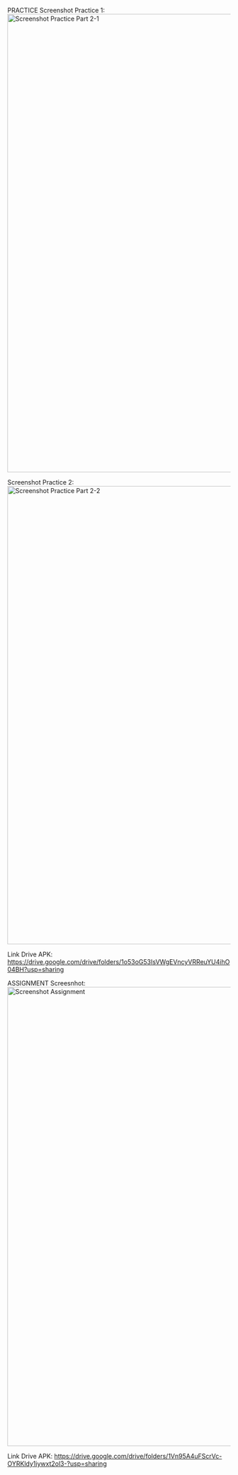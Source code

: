 PRACTICE
Screenshot Practice 1:
<img width="1919" height="1032" alt="Screenshot Practice Part 2-1" src="https://github.com/user-attachments/assets/60327a29-4779-4b78-bf50-77b6dc6869c7" />

Screenshot Practice 2:
<img width="1919" height="1032" alt="Screenshot Practice Part 2-2" src="https://github.com/user-attachments/assets/05abad47-9d45-495e-a704-a4b758d4bfb6" />

Link Drive APK:
https://drive.google.com/drive/folders/1o53oG53IsVWgEVncyVRReuYU4ihO04BH?usp=sharing 

ASSIGNMENT
Screesnhot:
<img width="1919" height="1034" alt="Screenshot Assignment" src="https://github.com/user-attachments/assets/db54d369-b0b3-4036-90a9-02eec4e66ce8" />

Link Drive APK:
https://drive.google.com/drive/folders/1Vn95A4uFScrVc-OYRKldy1iywxt2ol3-?usp=sharing
